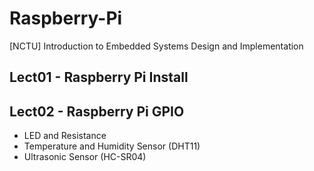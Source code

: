 # Raspberry-Pi
[NCTU] Introduction to Embedded Systems Design and Implementation

## Lect01 - Raspberry Pi Install

## Lect02 - Raspberry Pi GPIO
- LED and Resistance
- Temperature and Humidity Sensor (DHT11)
- Ultrasonic Sensor (HC-SR04)
